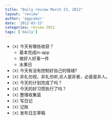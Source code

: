 ```yaml
---
title: "Daily review March 23, 2012" 
layout: 'review'
author: 'eggcaker'
date: '2012-03-23'
categories: review 2012
tags: ['daily']
---
```



  * `[X]` 今天有哪些收获？ 
    * 基本完成in-app 
    * 做好人好事一件 
    * 水果日 
  * `[X]` 今天有没有控制好自己的情绪? 
  * `[X]` 非礼勿视，非礼勿听,论人是非者，必是是非人。 
  * `[X]` 今天的计划完成了吗？ 
  * `[X]` 今天的好习惯执行了吗？ 
  * `[X]` 整理收集篮 
  * `[X]` 写日记 
  * `[X]` 记账 
  * `[X]` 发布日志草稿 

